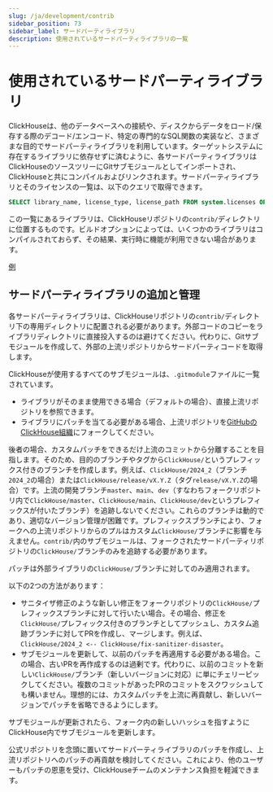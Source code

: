```yaml
---
slug: /ja/development/contrib
sidebar_position: 73
sidebar_label: サードパーティライブラリ
description: 使用されているサードパーティライブラリの一覧
---
```


# 使用されているサードパーティライブラリ

ClickHouseは、他のデータベースへの接続や、ディスクからデータをロード/保存する際のデコード/エンコード、特定の専門的なSQL関数の実装など、さまざまな目的でサードパーティライブラリを利用しています。ターゲットシステムに存在するライブラリに依存せずに済むように、各サードパーティライブラリはClickHouseのソースツリーにGitサブモジュールとしてインポートされ、ClickHouseと共にコンパイルおよびリンクされます。サードパーティライブラリとそのライセンスの一覧は、以下のクエリで取得できます。

``` sql
SELECT library_name, license_type, license_path FROM system.licenses ORDER BY library_name COLLATE 'en';
```

この一覧にあるライブラリは、ClickHouseリポジトリの`contrib/`ディレクトリに位置するものです。ビルドオプションによっては、いくつかのライブラリはコンパイルされておらず、その結果、実行時に機能が利用できない場合があります。

[例](https://sql.clickhouse.com?query_id=478GCPU7LRTSZJBNY3EJT3)

## サードパーティライブラリの追加と管理

各サードパーティライブラリは、ClickHouseリポジトリの`contrib/`ディレクトリ下の専用ディレクトリに配置される必要があります。外部コードのコピーをライブラリディレクトリに直接投入するのは避けてください。代わりに、Gitサブモジュールを作成して、外部の上流リポジトリからサードパーティコードを取得します。

ClickHouseが使用するすべてのサブモジュールは、`.gitmodule`ファイルに一覧されています。
- ライブラリがそのまま使用できる場合（デフォルトの場合）、直接上流リポジトリを参照できます。
- ライブラリにパッチを当てる必要がある場合、上流リポジトリを[GitHubのClickHouse組織](https://github.com/ClickHouse)にフォークしてください。

後者の場合、カスタムパッチをできるだけ上流のコミットから分離することを目指します。そのため、目的のブランチやタグから`ClickHouse/`というプレフィックス付きのブランチを作成します。例えば、`ClickHouse/2024_2`（ブランチ`2024_2`の場合）または`ClickHouse/release/vX.Y.Z`（タグ`release/vX.Y.Z`の場合）です。上流の開発ブランチ`master`、`main`、`dev`（すなわちフォークリポジトリ内で`ClickHouse/master`、`ClickHouse/main`、`ClickHouse/dev`というプレフィックスが付いたブランチ）を追跡しないでください。これらのブランチは動的であり、適切なバージョン管理が困難です。プレフィックスブランチにより、フォークへの上流リポジトリからのプルはカスタム`ClickHouse/`ブランチに影響を与えません。`contrib/`内のサブモジュールは、フォークされたサードパーティリポジトリの`ClickHouse/`ブランチのみを追跡する必要があります。

パッチは外部ライブラリの`ClickHouse/`ブランチに対してのみ適用されます。

以下の2つの方法があります：
- サニタイザ修正のような新しい修正をフォークリポジトリの`ClickHouse/`プレフィックスブランチに対して行いたい場合。その場合、修正を`ClickHouse/`プレフィックス付きのブランチとしてプッシュし、カスタム追跡ブランチに対してPRを作成し、マージします。例えば、`ClickHouse/2024_2 <-- ClickHouse/fix-sanitizer-disaster`。
- サブモジュールを更新して、以前のパッチを再適用する必要がある場合。この場合、古いPRを再作成するのは過剰です。代わりに、以前のコミットを新しい`ClickHouse/`ブランチ（新しいバージョンに対応）に単にチェリーピックしてください。複数のコミットがあったPRのコミットをスクワッシュしても構いません。理想的には、カスタムパッチを上流に再貢献し、新しいバージョンでパッチを省略できるようにします。

サブモジュールが更新されたら、フォーク内の新しいハッシュを指すようにClickHouse内でサブモジュールを更新します。

公式リポジトリを念頭に置いてサードパーティライブラリのパッチを作成し、上流リポジトリへのパッチの再貢献を検討してください。これにより、他のユーザーもパッチの恩恵を受け、ClickHouseチームのメンテナンス負担を軽減できます。
